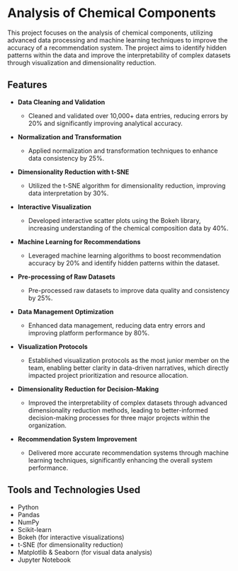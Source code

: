 # Analysis of Chemical Components

This project focuses on the analysis of chemical components, utilizing advanced data processing and machine learning techniques to improve the accuracy of a recommendation system. The project aims to identify hidden patterns within the data and improve the interpretability of complex datasets through visualization and dimensionality reduction.

## Features

- **Data Cleaning and Validation**  
  - Cleaned and validated over 10,000+ data entries, reducing errors by 20% and significantly improving analytical accuracy.

- **Normalization and Transformation**  
  - Applied normalization and transformation techniques to enhance data consistency by 25%.

- **Dimensionality Reduction with t-SNE**  
  - Utilized the t-SNE algorithm for dimensionality reduction, improving data interpretation by 30%.

- **Interactive Visualization**  
  - Developed interactive scatter plots using the Bokeh library, increasing understanding of the chemical composition data by 40%.

- **Machine Learning for Recommendations**  
  - Leveraged machine learning algorithms to boost recommendation accuracy by 20% and identify hidden patterns within the dataset.

- **Pre-processing of Raw Datasets**  
  - Pre-processed raw datasets to improve data quality and consistency by 25%.

- **Data Management Optimization**  
  - Enhanced data management, reducing data entry errors and improving platform performance by 80%.

- **Visualization Protocols**  
  - Established visualization protocols as the most junior member on the team, enabling better clarity in data-driven narratives, which directly impacted project prioritization and resource allocation.

- **Dimensionality Reduction for Decision-Making**  
  - Improved the interpretability of complex datasets through advanced dimensionality reduction methods, leading to better-informed decision-making processes for three major projects within the organization.

- **Recommendation System Improvement**  
  - Delivered more accurate recommendation systems through machine learning techniques, significantly enhancing the overall system performance.

## Tools and Technologies Used

- Python
- Pandas
- NumPy
- Scikit-learn
- Bokeh (for interactive visualizations)
- t-SNE (for dimensionality reduction)
- Matplotlib & Seaborn (for visual data analysis)
- Jupyter Notebook
